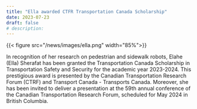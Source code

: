 ```yaml
---
title: "Ella awarded CTFR Transportation Canada Scholarship"
date: 2023-07-23
draft: false
# description:
---
```

<!-- ![](../images/ella.png) -->
{{< figure src="/news/images/ella.png" width="85%">}}

<!--more-->
In recognition of her research on pedestrian and sidewalk robots, Elahe (Ella) Sherafat has been granted the Transportation Canada Scholarship in Transportation Safety and Security for the academic year 2023-2024. This prestigious award is presented by the Canadian Transportation Research Forum (CTRF) and Transport Canada - Transports Canada. Moreover, she has been invited to deliver a presentation at the 59th annual conference of the Canadian Transportation Research Forum, scheduled for May 2024 in British Columbia.
